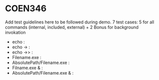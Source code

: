 # COEN346

Add test guidelines here to be followed during demo.
7 test cases: 5 for all commands (internal, included, external) + 2 Bonus for background invokation 
- echo :
- echo -> :
- echo ->> :
- Filename.exe :
- AbsolutePath/Filename.exe :
- Filname.exe & : 
- AbsolutePath/Filename.exe & : 

